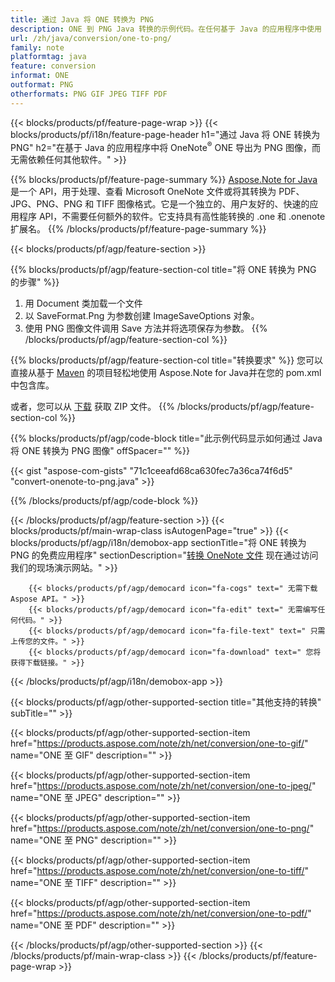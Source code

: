 ```yaml
---
title: 通过 Java 将 ONE 转换为 PNG
description: ONE 到 PNG Java 转换的示例代码。在任何基于 Java 的应用程序中使用 API 示例代码将 ONE 文件批量转换为 PNG。 
url: /zh/java/conversion/one-to-png/
family: note
platformtag: java
feature: conversion
informat: ONE
outformat: PNG
otherformats: PNG GIF JPEG TIFF PDF
---
```

{{< blocks/products/pf/feature-page-wrap >}}
{{< blocks/products/pf/i18n/feature-page-header h1="通过 Java 将 ONE 转换为 PNG" h2="在基于 Java 的应用程序中将 OneNote<sup>&reg;</sup> ONE 导出为 PNG 图像，而无需依赖任何其他软件。" >}}

{{% blocks/products/pf/feature-page-summary %}}
[Aspose.Note for Java](https://products.aspose.com/note/java/) 是一个 API，用于处理、查看 Microsoft OneNote 文件或将其转换为 PDF、JPG、PNG、PNG 和 TIFF 图像格式。它是一个独立的、用户友好的、快速的应用程序 API，不需要任何额外的软件。它支持具有高性能转换的 .one 和 .onenote 扩展名。
{{% /blocks/products/pf/feature-page-summary  %}}

{{< blocks/products/pf/agp/feature-section >}}

{{% blocks/products/pf/agp/feature-section-col title="将 ONE 转换为 PNG 的步骤" %}}
1. 用 Document 类加载一个文件
2. 以 SaveFormat.Png 为参数创建 ImageSaveOptions 对象。
3. 使用 PNG 图像文件调用 Save 方法并将选项保存为参数。
{{% /blocks/products/pf/agp/feature-section-col %}}

{{% blocks/products/pf/agp/feature-section-col title="转换要求" %}}
您可以直接从基于 [Maven](https://repository.aspose.com/webapp/#/artifacts/browse/tree/General/repo/com/aspose/aspose-note) 的项目轻松地使用 Aspose.Note for Java并在您的 pom.xml 中包含库。

或者，您可以从 [下载](https://downloads.aspose.com/note/java) 获取 ZIP 文件。
{{% /blocks/products/pf/agp/feature-section-col %}}

{{% blocks/products/pf/agp/code-block title="此示例代码显示如何通过 Java 将 ONE 转换为 PNG 图像" offSpacer="" %}}

{{< gist "aspose-com-gists" "71c1ceeafd68ca630fec7a36ca74f6d5" "convert-onenote-to-png.java" >}}

{{% /blocks/products/pf/agp/code-block %}}

{{< /blocks/products/pf/agp/feature-section >}}
{{< blocks/products/pf/main-wrap-class isAutogenPage="true" >}}
{{< blocks/products/pf/agp/i18n/demobox-app sectionTitle="将 ONE 转换为 PNG 的免费应用程序" sectionDescription="[转换 OneNote 文件](https://products.aspose.app/note/conversion/onenote-to-png) 现在通过访问我们的现场演示网站。" >}}

        {{< blocks/products/pf/agp/democard icon="fa-cogs" text=" 无需下载 Aspose API。" >}}
        {{< blocks/products/pf/agp/democard icon="fa-edit" text=" 无需编写任何代码。" >}}
        {{< blocks/products/pf/agp/democard icon="fa-file-text" text=" 只需上传您的文件。" >}}
        {{< blocks/products/pf/agp/democard icon="fa-download" text=" 您将获得下载链接。" >}}
		
{{< /blocks/products/pf/agp/i18n/demobox-app >}}

{{< blocks/products/pf/agp/other-supported-section title="其他支持的转换" subTitle="" >}}

{{< blocks/products/pf/agp/other-supported-section-item href="https://products.aspose.com/note/zh/net/conversion/one-to-gif/" name="ONE 至 GIF" description="" >}}

{{< blocks/products/pf/agp/other-supported-section-item href="https://products.aspose.com/note/zh/net/conversion/one-to-jpeg/" name="ONE 至 JPEG" description="" >}}

{{< blocks/products/pf/agp/other-supported-section-item href="https://products.aspose.com/note/zh/net/conversion/one-to-png/" name="ONE 至 PNG" description="" >}}

{{< blocks/products/pf/agp/other-supported-section-item href="https://products.aspose.com/note/zh/net/conversion/one-to-tiff/" name="ONE 至 TIFF" description="" >}}

{{< blocks/products/pf/agp/other-supported-section-item href="https://products.aspose.com/note/zh/net/conversion/one-to-pdf/" name="ONE 至 PDF" description="" >}}



{{< /blocks/products/pf/agp/other-supported-section >}}
{{< /blocks/products/pf/main-wrap-class >}}
{{< /blocks/products/pf/feature-page-wrap >}}